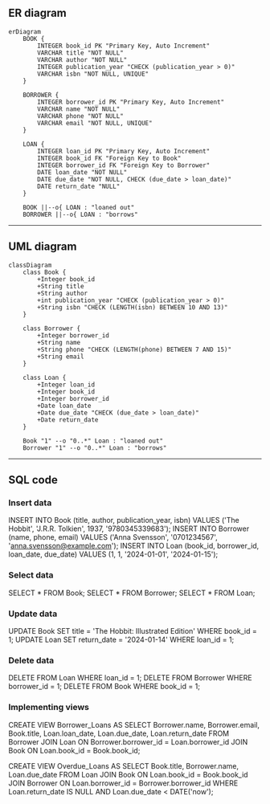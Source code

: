 ## ER diagram

```mermaid
erDiagram
    BOOK {
        INTEGER book_id PK "Primary Key, Auto Increment"
        VARCHAR title "NOT NULL"
        VARCHAR author "NOT NULL"
        INTEGER publication_year "CHECK (publication_year > 0)"
        VARCHAR isbn "NOT NULL, UNIQUE"
    }

    BORROWER {
        INTEGER borrower_id PK "Primary Key, Auto Increment"
        VARCHAR name "NOT NULL"
        VARCHAR phone "NOT NULL"
        VARCHAR email "NOT NULL, UNIQUE"
    }

    LOAN {
        INTEGER loan_id PK "Primary Key, Auto Increment"
        INTEGER book_id FK "Foreign Key to Book"
        INTEGER borrower_id FK "Foreign Key to Borrower"
        DATE loan_date "NOT NULL"
        DATE due_date "NOT NULL, CHECK (due_date > loan_date)"
        DATE return_date "NULL"
    }

    BOOK ||--o{ LOAN : "loaned out"
    BORROWER ||--o{ LOAN : "borrows"
```
-----------------------------------------------------


## UML diagram
```mermaid
classDiagram
    class Book {
        +Integer book_id
        +String title
        +String author
        +int publication_year "CHECK (publication_year > 0)"
        +String isbn "CHECK (LENGTH(isbn) BETWEEN 10 AND 13)"
    }

    class Borrower {
        +Integer borrower_id
        +String name
        +String phone "CHECK (LENGTH(phone) BETWEEN 7 AND 15)"
        +String email
    }

    class Loan {
        +Integer loan_id
        +Integer book_id
        +Integer borrower_id
        +Date loan_date
        +Date due_date "CHECK (due_date > loan_date)"
        +Date return_date
    }

    Book "1" --o "0..*" Loan : "loaned out"
    Borrower "1" --o "0..*" Loan : "borrows"

   ```
-----------------------------------------------------
## SQL code
    
### Insert data
INSERT INTO Book (title, author, publication_year, isbn) VALUES ('The Hobbit', 'J.R.R. Tolkien', 1937, '9780345339683');
INSERT INTO Borrower (name, phone, email) VALUES ('Anna Svensson', '0701234567', 'anna.svensson@example.com');
INSERT INTO Loan (book_id, borrower_id, loan_date, due_date) VALUES (1, 1, '2024-01-01', '2024-01-15');

### Select data
SELECT * FROM Book;
SELECT * FROM Borrower;
SELECT * FROM Loan;

### Update data
UPDATE Book SET title = 'The Hobbit: Illustrated Edition' WHERE book_id = 1;
UPDATE Loan SET return_date = '2024-01-14' WHERE loan_id = 1;

### Delete data
DELETE FROM Loan WHERE loan_id = 1;
DELETE FROM Borrower WHERE borrower_id = 1;
DELETE FROM Book WHERE book_id = 1;

### Implementing views
CREATE VIEW Borrower_Loans AS
SELECT Borrower.name, Borrower.email, Book.title, Loan.loan_date, Loan.due_date, Loan.return_date
FROM Borrower
JOIN Loan ON Borrower.borrower_id = Loan.borrower_id
JOIN Book ON Loan.book_id = Book.book_id;

CREATE VIEW Overdue_Loans AS
SELECT Book.title, Borrower.name, Loan.due_date
FROM Loan
JOIN Book ON Loan.book_id = Book.book_id
JOIN Borrower ON Loan.borrower_id = Borrower.borrower_id
WHERE Loan.return_date IS NULL AND Loan.due_date < DATE('now');